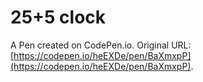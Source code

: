 # 25+5 clock

A Pen created on CodePen.io. Original URL: [https://codepen.io/heEXDe/pen/BaXmxpP](https://codepen.io/heEXDe/pen/BaXmxpP).

